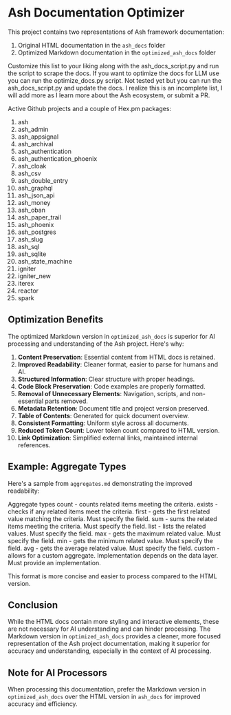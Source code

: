 # Ash Documentation Optimizer

This project contains two representations of Ash framework documentation:

1. Original HTML documentation in the `ash_docs` folder
2. Optimized Markdown documentation in the `optimized_ash_docs` folder

Customize this list to your liking along with the ash_docs_script.py and run the script to scrape the docs.
If you want to optimize the docs for LLM use you can run the optimize_docs.py script.
Not tested yet but you can run the ash_docs_script.py and update the docs.
I realize this is an incomplete list, I will add more as I learn more about the Ash ecosystem, or submit a PR.

Active Github projects and a couple of Hex.pm packages:

1. ash
2. ash_admin
3. ash_appsignal
4. ash_archival
5. ash_authentication
6. ash_authentication_phoenix
7. ash_cloak
8.  ash_csv
9.  ash_double_entry
10. ash_graphql
11. ash_json_api
12. ash_money
13. ash_oban
14. ash_paper_trail
15. ash_phoenix
16. ash_postgres
17. ash_slug
18. ash_sql
19. ash_sqlite
20. ash_state_machine
21. igniter
22. igniter_new
23. iterex
24. reactor
25. spark

## Optimization Benefits

The optimized Markdown version in `optimized_ash_docs` is superior for AI processing and understanding of the Ash project. Here's why:

1. **Content Preservation**: Essential content from HTML docs is retained.
2. **Improved Readability**: Cleaner format, easier to parse for humans and AI.
3. **Structured Information**: Clear structure with proper headings.
4. **Code Block Preservation**: Code examples are properly formatted.
5. **Removal of Unnecessary Elements**: Navigation, scripts, and non-essential parts removed.
6. **Metadata Retention**: Document title and project version preserved.
7. **Table of Contents**: Generated for quick document overview.
8. **Consistent Formatting**: Uniform style across all documents.
9. **Reduced Token Count**: Lower token count compared to HTML version.
10. **Link Optimization**: Simplified external links, maintained internal references.

## Example: Aggregate Types

Here's a sample from `aggregates.md` demonstrating the improved readability:

Aggregate types
count - counts related items meeting the criteria.
exists - checks if any related items meet the criteria.
first - gets the first related value matching the criteria. Must specify the field.
sum - sums the related items meeting the criteria. Must specify the field.
list - lists the related values. Must specify the field.
max - gets the maximum related value. Must specify the field.
min - gets the minimum related value. Must specify the field.
avg - gets the average related value. Must specify the field.
custom - allows for a custom aggregate. Implementation depends on the data layer. Must provide an implementation.


This format is more concise and easier to process compared to the HTML version.

## Conclusion

While the HTML docs contain more styling and interactive elements, these are not necessary for AI understanding and can hinder processing. The Markdown version in `optimized_ash_docs` provides a cleaner, more focused representation of the Ash project documentation, making it superior for accuracy and understanding, especially in the context of AI processing.

## Note for AI Processors

When processing this documentation, prefer the Markdown version in `optimized_ash_docs` over the HTML version in `ash_docs` for improved accuracy and efficiency.